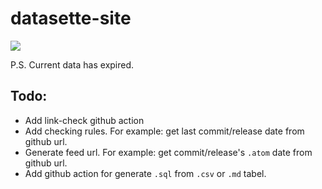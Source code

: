 # datasette-site

[![](https://img.shields.io/badge/Vercel-000000?style=for-the-badge&logo=vercel&logoColor=white)](https://gm-datasette.vercel.app)

P.S. Current data has expired.

## Todo:

- Add link-check github action
- Add checking rules. For example: get last commit/release  date from github url.
- Generate feed url. For example: get commit/release's `.atom` date from github url.
- Add github action for generate `.sql` from `.csv` or `.md` tabel.